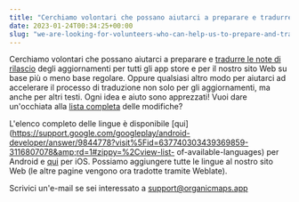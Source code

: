 ```yaml
---
title: "Cerchiamo volontari che possano aiutarci a preparare e tradurre le note di rilascio degli aggiornamenti per tutti gli app store e per il nostro sito Web su base più o meno regolare"
date: 2023-01-24T00:34:25+00:00
slug: "we-are-looking-for-volunteers-who-can-help-us-to-prepare-and-translate-whats-new-for-upcoming-releases-for-all-app-stores-and-for-our-website-on-a-more-or-less-regular-basis"
---
```


Cerchiamo volontari che possano aiutarci a preparare e [tradurre le note di rilascio](https://github.com/organicmaps/organicmaps/pull/4326) degli aggiornamenti per tutti gli app store e per il nostro sito Web su base più o meno base regolare. Oppure qualsiasi altro modo per aiutarci ad accelerare il processo di traduzione non solo per gli aggiornamenti, ma anche per altri testi. Ogni idea e aiuto sono apprezzati! Vuoi dare un'occhiata alla [lista completa](https://github.com/organicmaps/organicmaps.github.io/pull/95) delle modifiche?

L'elenco completo delle lingue è disponibile [qui](https://support.google.com/googleplay/android-developer/answer/9844778?visit%5Fid=637740303439369859-3116807078&amp;rd=1#zippy=%2Cview-list- of-available-languages) per Android e [qui](https://help.apple.com/app-store-connect/#/dev997f9cf7c) per iOS. Possiamo aggiungere tutte le lingue al nostro sito Web (le altre pagine vengono ora tradotte tramite Weblate).

Scrivici un'e-mail se sei interessato a support@organicmaps.app
